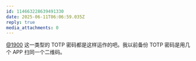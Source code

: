```yaml
---
id: 114663228639491330
date: 2025-06-11T06:06:59.035Z
reply: true
media_attachments: 0
---
```


[@1900](https://social.1900.live/@1900) 这一类型的 TOTP 密码都是这样运作的吧。我以前备份 TOTP 密码是用几个 APP 扫同一个二维码。

